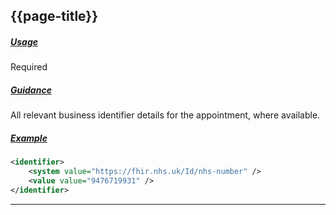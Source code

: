 ## {{page-title}}

<h5><ins>Usage</ins></h5>

<span class="mro-circle mandatory" title="Mandatory"></span> Required

<h5><ins>Guidance</ins></h5>

All relevant business identifier details for the appointment, where available.

<h5><ins>Example</ins></h5>

```xml
<identifier>
    <system value="https://fhir.nhs.uk/Id/nhs-number" />
    <value value="9476719931" />
</identifier>
```

---